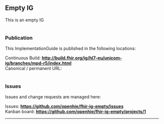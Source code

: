 Empty IG
---
This is an empty IG
<br> </br>
###
### Publication
This ImplementationGuide is published in the following locations:

Continuous Build: __http://build.fhir.org/ig/hl7-eu/unicom-ig/branches/mpd-r5/index.html__  
Canonical / permanent URL: 
<br> </br>

### Issues
Issues and change requests are managed here:  

Issues:  __https://github.com/openhie/fhir-ig-empty/issues__  
Kanban board:  __https://github.com/openhie/fhir-ig-empty/projects/1__  

---
